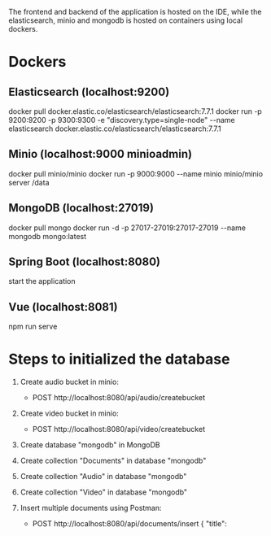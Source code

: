 The frontend and backend of the application is hosted on the IDE, while the elasticsearch, minio and mongodb is hosted on containers using local dockers.

# Dockers
## Elasticsearch (localhost:9200)
docker pull docker.elastic.co/elasticsearch/elasticsearch:7.7.1
docker run -p 9200:9200 -p 9300:9300 -e "discovery.type=single-node" --name elasticsearch docker.elastic.co/elasticsearch/elasticsearch:7.7.1

## Minio (localhost:9000 minioadmin)
docker pull minio/minio
docker run -p 9000:9000 --name minio minio/minio server /data

## MongoDB (localhost:27019)
docker pull mongo
docker run -d -p 27017-27019:27017-27019 --name mongodb mongo:latest

## Spring Boot (localhost:8080)
start the application

## Vue (localhost:8081)
npm run serve

# Steps to initialized the database
1. Create audio bucket in minio:
	- POST http://localhost:8080/api/audio/createbucket
	
2. Create video bucket in minio:
	- POST http://localhost:8080/api/video/createbucket

3. Create database "mongodb" in MongoDB

4. Create collection "Documents" in database "mongodb"

5. Create collection "Audio" in database "mongodb"

6. Create collection "Video" in database "mongodb"

7. Insert multiple documents using Postman:
	- POST http://localhost:8080/api/documents/insert
		{
			"title": <title>,
			"content": <content>
		}
		
8. Insert multiple audio in http://localhost:8081/#/audio:
	- Click on the '+' icon at the bottom right.
	
9. Insert multiple video in http://localhost:8081/#/video:
	- Click on the '+' icon at the bottom right.